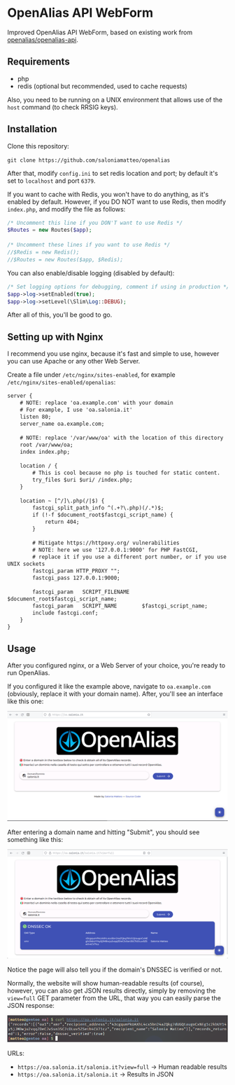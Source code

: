 # OpenAlias API WebForm
Improved OpenAlias API WebForm, based on existing work from [openalias/openalias-api](https://github.com/openalias/openalias-api).

## Requirements
- php
- redis (optional but recommended, used to cache requests)

Also, you need to be running on a UNIX environment that allows use of the `host` command (to check RRSIG keys).

## Installation
Clone this repository:

`git clone https://github.com/saloniamatteo/openalias`

After that, modify `config.ini` to set redis location and port; by default it's set to `localhost` and port `6379`.

If you want to cache with Redis, you won't have to do anything, as it's enabled by default.
However, if you DO NOT want to use Redis, then modify `index.php`, and modify the file as follows:

```php
/* Uncomment this line if you DON'T want to use Redis */
$Routes = new Routes($app);

/* Uncomment these lines if you want to use Redis */
//$Redis = new Redis();
//$Routes = new Routes($app, $Redis);
```

You can also enable/disable logging (disabled by default):

```php
/* Set logging options for debugging, comment if using in production */
$app->log->setEnabled(true);
$app->log->setLevel(\Slim\Log::DEBUG);
```

After all of this, you'll be good to go.

## Setting up with Nginx

I recommend you use nginx, because it's fast and simple to use, however you can use Apache or any other Web Server.

Create a file under `/etc/nginx/sites-enabled`, for example `/etc/nginx/sites-enabled/openalias`:

```nginx
server {
	# NOTE: replace 'oa.example.com' with your domain
	# For example, I use 'oa.salonia.it'
	listen 80;
	server_name oa.example.com;

	# NOTE: replace '/var/www/oa' with the location of this directory
	root /var/www/oa;
	index index.php;

	location / {
		# This is cool because no php is touched for static content.
		try_files $uri $uri/ /index.php;
	}

	location ~ [^/]\.php(/|$) {
		fastcgi_split_path_info ^(.+?\.php)(/.*)$;
		if (!-f $document_root$fastcgi_script_name) {
			return 404;
		}

		# Mitigate https://httpoxy.org/ vulnerabilities
		# NOTE: here we use '127.0.0.1:9000' for PHP FastCGI,
		# replace it if you use a different port number, or if you use UNIX sockets
		fastcgi_param HTTP_PROXY "";
		fastcgi_pass 127.0.0.1:9000;

		fastcgi_param   SCRIPT_FILENAME    $document_root$fastcgi_script_name;
		fastcgi_param   SCRIPT_NAME        $fastcgi_script_name;
		include fastcgi.conf;
	}
}
```

## Usage

After you configured nginx, or a Web Server of your choice, you're ready to run OpenAlias.

If you configured it like the example above, navigate to `oa.example.com` (obviously, replace it with your domain name).
After, you'll see an interface like this one:

![Landing page](main.png)

After entering a domain name and hitting "Submit", you should see something like this:

![Results page](res.png)

Notice the page will also tell you if the domain's DNSSEC is verified or not.

Normally, the website will show human-readable results (of course), however, you can also get JSON results directly, simply by removing the `view=full` GET parameter from the URL, that way you can easily parse the JSON response:

![JSON response](json.png)

URLs:

- `https://oa.salonia.it/salonia.it?view=full` -> Human readable results
- `https://oa.salonia.it/salonia.it`           -> Results in JSON
